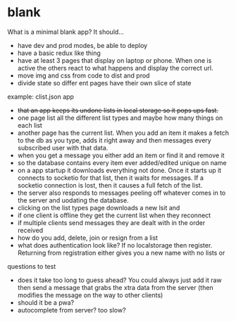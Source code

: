 # blank
What is a minimal blank app? It should...
* have dev and prod modes, be able to deploy
* have a basic redux like thing
* have at least 3 pages that display on laptop or phone. When one is active the others react to what happens and display the correct url.
* move img and css from code to dist and prod
* divide state so differ ent pages have their own slice of state

example: clist.json app

*  <s>that an app keeps its undone lists in local storage so it pops ups fast. </s>
*  one page list all the different list types and maybe how many things on each list
*  another page has the current list. When you add an item it makes a fetch to the db as you type, adds it right away and then messages every subscribed user with that data.
*  when you get a message you either add an item or find it and remove it
* so the database contains every item ever added/edited unique on name 
* on a app startup it downloads everything not done. Once it starts up it connects to socketio for that list, then it waits for messages. If a socketio connection is lost, then it causes a full fetch of the list. 
* the server also responds to messages peeling off whatever comes in to the server and uodating the database. 
* clicking on the list types page downloads a new lsit and 
* if one client is offline they get the current list when they reconnect
* if multiple clients send messages they are dealt with in the order received
* how do you add, delete, join or resign from a list
* what does authentication look like? If no localstorage then register. Returning from registration either gives you a new name with no lists or 

questions to test

* does it take too long to guess ahead? You could always just add it raw then send a message that grabs the xtra data from the server (then modifies the message on the way to other clients)
* should it be a pwa?
* autocomplete from server? too slow?